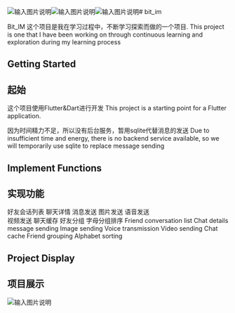 ![输入图片说明](assets/6dfe60bcb0f3ec887a60d97e34ea5474.jpg)![输入图片说明](assets/a02f32ae5a961bcc96b3a5fce1dfcbeb.jpg)![输入图片说明](assets/289b07afa483ef2cb4ce431a406ba85b.jpg)# bit_im

Bit_IM 这个项目是我在学习过程中，不断学习探索而做的一个项目.
This project is one that I have been working on through continuous learning and exploration during my learning process

## Getting Started
## 起始

这个项目使用Flutter&Dart进行开发
This project is a starting point for a Flutter application.

因为时间精力不足，所以没有后台服务，暂用sqlite代替消息的发送
Due to insufficient time and energy, there is no backend service available, so we will temporarily use sqlite to replace message sending

## Implement Functions
## 实现功能

好友会话列表
聊天详情
    消息发送
    图片发送
    语音发送   
    视频发送
    聊天缓存
好友分组
    字母分组排序
Friend conversation list
Chat details
    message sending
    Image sending
    Voice transmission
    Video sending
    Chat cache
Friend grouping
    Alphabet sorting

## Project Display
## 项目展示

![输入图片说明](assets/e89e035823b49c5fecdbdf6326ed8b7d.jpg)
